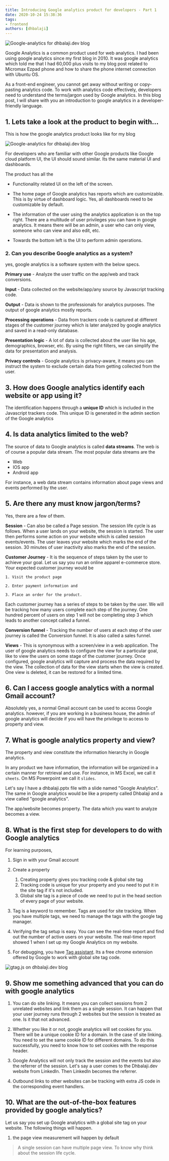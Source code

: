 ```yaml
---
title: Introducing Google analytics product for developers - Part 1
date: 2020-10-24 15:38:36
tags:
- frontend
authors: [dhbalaji]
---
```


 
![Google-analytics for dhbalaji.dev blog](./assets/dhbalaji-google-analytics-homescreen.webp)

Google Analytics is a common product used for web analytics. I had been using google analytics since my first blog in 2010. It was google analytics which told me that I had 60,000 plus visits to my blog post related to Micromax Ezpad phone and how to share the phone internet connection with Ubuntu OS.

As a front-end engineer, you cannot get away without writing or copy-pasting analytics code. To work with analytics code effectively, developers need to understand the terms/jargon used by Google analytics. In this blog post, I will share with you an introduction to google analytics in a developer-friendly language.


## 1. Lets take a look at the product to begin with...

This is how the google analytics product looks like for my blog


 ![Google-analytics for dhbalaji.dev blog](./assets/dhbalaji-google-analytics-homescreen.webp)
 
 For developers who are familiar with other Google products like Google cloud platform UI, the UI should sound similar. Its the same material UI and dashboards.
 
 The product has all the 
 
 * Functionality related UI on the left of the screen.
 
 * The home page of Google analytics has reports which are customizable. This is by virtue of dashboard logic. Yes, all dashboards need to be customizable by default.
 
 * The information of the user using the analytics application is on the top right. There are a multitude of user privileges you can have in google analytics. It means there will be an admin, a user who can only view, someone who can view and also edit, etc.
 
 * Towards the bottom left is the UI to perform admin operations.
 
### 2. Can you describe Google analytics as a system?

yes, google analytics is a software system with the below specs.

**Primary use** - Analyze the user traffic on the app/web and track conversions.

**Input** - Data collected on the website/app/any source by Javascript tracking code.

**Output** - Data is shown to the professionals for analytics purposes. The output of google analytics mostly reports.

**Processing operations** - Data from trackers code is captured at different stages of the customer journey which is later analyzed by google analytics and saved in a read-only database.

**Presentation logic** - A lot of data is collected about the user like his age, demographics, browser, etc. By using the right filters, we can simplify the data for presentation and analysis.

**Privacy controls** - Google analytics is privacy-aware, it means you can instruct the system to exclude certain data from getting collected from the user. 

## 3. How does Google analytics identify each website or app using it?

The identification happens through a **unique ID** which is included in the Javascript trackers code. This unique ID is generated in the admin section of the Google analytics


## 4. Is data analytics limited to the web?

The source of data to Google analytics is called **data streams**. The web is of course a popular data stream. The most popular data streams are the 

* Web
* IOS app
* Android app

For instance, a web data stream contains information about page views and events performed by the user.


## 5. Are there any must know jargon/terms?

Yes, there are a few of them.

**Session** - Can also be called a Page session. The session life cycle is as follows. When a user lands on your website, the session is started. The user then performs some action on your website which is called session events/events. The user leaves your website which marks the end of the session. 30 minutes of user inactivity also marks the end of the session.

**Customer Journey** - It is the sequence of steps taken by the user to achieve your goal. Let us say you run an online apparel e-commerce store. Your expected customer journey would be 
    
    1. Visit the product page
    
    2. Enter payment information and
    
    3. Place an order for the product. 
    
Each customer journey has a series of steps to be taken by the user. We will be tracking how many users complete each step of the journey. One hundred percent of users on step 1 will not be completing step 3 which leads to another concept called a funnel.
 
**Conversion funnel** - Tracking the number of users at each step of the user journey is called the Conversion funnel. It is also called a sales funnel.

**Views** - This is synonymous with a screen/view in a web application. The user of google analytics needs to configure the view for a particular goal, like to view the users on some stage of the customer journey. Once configured, google analytics will capture and process the data required by the view. The collection of data for the view starts when the view is created. One view is deleted, it can be restored for a limited time.

## 6. Can I access google analytics with a normal Gmail account?

Absolutely yes, a normal Gmail account can be used to access Google analytics. however, if you are working in a business house, the admin of google analytics will decide if you will have the privilege to access to property and view.

## 7. What is google analytics property and view?

The property and view constitute the information hierarchy in Google analytics.

In any product we have information, the information will be organized in a certain manner for retrieval and use. For instance, in MS Excel, we call it `sheets`. On MS Powerpoint we call it `slides`.

Let's say I have a dhbalaji.pptx file with a slide named "Google Analytics". The same in Google analytics would be like a property called Dhbalaji and a view called "google analytics".

The app/website becomes property. The data which you want to analyze becomes a view.

## 8. What is the first step for developers to do with Google analytics

For learning purposes,

1. Sign in with your Gmail account

2. Create a property
    1. Creating property gives you tracking code & global site tag
    2. Tracking code is unique for your property and you need to put it in the site tag if it's not included.
    3. Global site tag is a piece of code we need to put in the head section of every page of your website.

3. Tag is a keyword to remember. Tags are used for site tracking. When you have multiple tags, we need to manage the tags with the google tag manager.

4. Verifying the tag setup is easy. You can see the real-time report and find out the number of active users on your website. The real-time report showed 1 when I set up my Google Analytics on my website.

5. For debugging, you have [Tag assistant](https://chrome.google.com/webstore/detail/tag-assistant-by-google/kejbdjndbnbjgmefkgdddjlbokphdefk). Its a free chrome extension offered by Google to work with global site tag code.


![gtag.js on dhbalaji.dev blog](./assets/gtagJS-on-dhbalaji.dev.png)

## 9. Show me something advanced that you can do with google analytics

1. You can do site linking. It means you can collect sessions from 2 unrelated websites and link them as a single session. It can happen that your user journey runs through 2 websites but the session is treated as one. Is it that not advanced.

2. Whether you like it or not, google analytics will set cookies for you. There will be a unique cookie ID for a domain. In the case of site linking. You need to set the same cookie ID for different domains. To do this successfully, you need to know how to set cookies with the response header.

3. Google Analytics will not only track the session and the events but also the referrer of the session. Let's say a user comes to the Dhbalaji.dev website from LinkedIn. Then LinkedIn becomes the referrer. 

4. Outbound links to other websites can be tracking with extra JS code in the corresponding event handlers.

## 10. What are the out-of-the-box features provided by google analytics?

Let us say you set up Google analytics with a global site tag on your website. The following things will happen.

1. the page view measurement will happen by default

 > A single session can have multiple page view. To know why think about the session life cycle.


